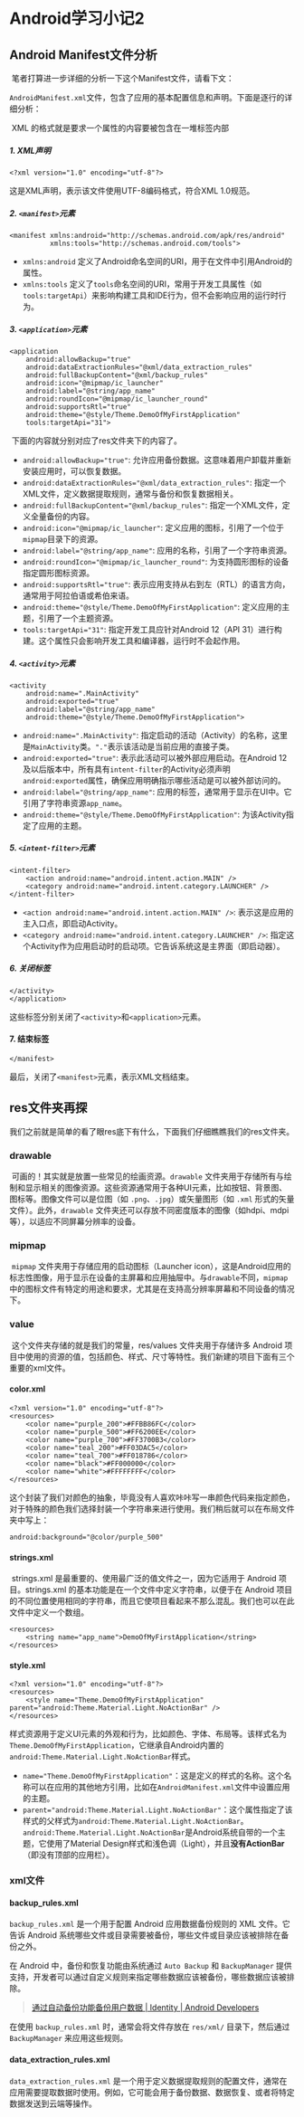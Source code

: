 # Android学习小记2

## Android Manifest文件分析

​	笔者打算进一步详细的分析一下这个Manifest文件，请看下文：

`AndroidManifest.xml`文件，包含了应用的基本配置信息和声明。下面是逐行的详细分析：

​	XML 的格式就是要求一个属性的内容要被包含在一堆标签内部

##### 1. XML声明

```
<?xml version="1.0" encoding="utf-8"?>
```

这是XML声明，表示该文件使用UTF-8编码格式，符合XML 1.0规范。

##### 2. `<manifest>`元素

```
<manifest xmlns:android="http://schemas.android.com/apk/res/android"
          xmlns:tools="http://schemas.android.com/tools">
```

- `xmlns:android` 定义了Android命名空间的URI，用于在文件中引用Android的属性。
- `xmlns:tools` 定义了`tools`命名空间的URI，常用于开发工具属性（如`tools:targetApi`）来影响构建工具和IDE行为，但不会影响应用的运行时行为。

##### 3. `<application>`元素

```
<application
    android:allowBackup="true"
    android:dataExtractionRules="@xml/data_extraction_rules"
    android:fullBackupContent="@xml/backup_rules"
    android:icon="@mipmap/ic_launcher"
    android:label="@string/app_name"
    android:roundIcon="@mipmap/ic_launcher_round"
    android:supportsRtl="true"
    android:theme="@style/Theme.DemoOfMyFirstApplication"
    tools:targetApi="31">
```

​	下面的内容就分别对应了res文件夹下的内容了。

- `android:allowBackup="true"`: 允许应用备份数据。这意味着用户卸载并重新安装应用时，可以恢复数据。
- `android:dataExtractionRules="@xml/data_extraction_rules"`: 指定一个XML文件，定义数据提取规则，通常与备份和恢复数据相关。
- `android:fullBackupContent="@xml/backup_rules"`: 指定一个XML文件，定义全量备份的内容。
- `android:icon="@mipmap/ic_launcher"`: 定义应用的图标，引用了一个位于`mipmap`目录下的资源。
- `android:label="@string/app_name"`: 应用的名称，引用了一个字符串资源。
- `android:roundIcon="@mipmap/ic_launcher_round"`: 为支持圆形图标的设备指定圆形图标资源。
- `android:supportsRtl="true"`: 表示应用支持从右到左（RTL）的语言方向，通常用于阿拉伯语或希伯来语。
- `android:theme="@style/Theme.DemoOfMyFirstApplication"`: 定义应用的主题，引用了一个主题资源。
- `tools:targetApi="31"`: 指定开发工具应针对Android 12（API 31）进行构建。这个属性只会影响开发工具和编译器，运行时不会起作用。

##### 4. `<activity>`元素

```
<activity
    android:name=".MainActivity"
    android:exported="true"
    android:label="@string/app_name"
    android:theme="@style/Theme.DemoOfMyFirstApplication">
```

- `android:name=".MainActivity"`: 指定启动的活动（Activity）的名称，这里是`MainActivity`类。`"."`表示该活动是当前应用的直接子类。
- `android:exported="true"`: 表示此活动可以被外部应用启动。在Android 12及以后版本中，所有具有`intent-filter`的Activity必须声明`android:exported`属性，确保应用明确指示哪些活动是可以被外部访问的。
- `android:label="@string/app_name"`: 应用的标签，通常用于显示在UI中。它引用了字符串资源`app_name`。
- `android:theme="@style/Theme.DemoOfMyFirstApplication"`: 为该Activity指定了应用的主题。

##### 5. `<intent-filter>`元素

```
<intent-filter>
    <action android:name="android.intent.action.MAIN" />
    <category android:name="android.intent.category.LAUNCHER" />
</intent-filter>
```

- `<action android:name="android.intent.action.MAIN" />`: 表示这是应用的主入口点，即启动Activity。
- `<category android:name="android.intent.category.LAUNCHER" />`: 指定这个Activity作为应用启动时的启动项。它告诉系统这是主界面（即启动器）。

##### 6. 关闭标签

```
</activity>
</application>
```

这些标签分别关闭了`<activity>`和`<application>`元素。

#### 7. 结束标签

```
</manifest>
```

最后，关闭了`<manifest>`元素，表示XML文档结束。

## res文件夹再探

​	我们之前就是简单的看了眼res底下有什么，下面我们仔细瞧瞧我们的res文件夹。

### drawable

​	可画的！其实就是放置一些常见的绘画资源。`drawable` 文件夹用于存储所有与绘制和显示相关的图像资源。这些资源通常用于各种UI元素，比如按钮、背景图、图标等。图像文件可以是位图（如 `.png`、`.jpg`）或矢量图形（如 `.xml` 形式的矢量文件）。此外，`drawable` 文件夹还可以存放不同密度版本的图像（如hdpi、mdpi等），以适应不同屏幕分辨率的设备。

### mipmap

​	`mipmap` 文件夹用于存储应用的启动图标（Launcher icon），这是Android应用的标志性图像，用于显示在设备的主屏幕和应用抽屉中。与`drawable`不同，`mipmap`中的图标文件有特定的用途和要求，尤其是在支持高分辨率屏幕和不同设备的情况下。

### value

​	这个文件夹存储的就是我们的常量，res/values 文件夹用于存储许多 Android 项目中使用的资源的值，包括颜色、样式、尺寸等特性。我们新建的项目下面有三个重要的xml文件。

#### color.xml

```
<?xml version="1.0" encoding="utf-8"?>
<resources>
    <color name="purple_200">#FFBB86FC</color>
    <color name="purple_500">#FF6200EE</color>
    <color name="purple_700">#FF3700B3</color>
    <color name="teal_200">#FF03DAC5</color>
    <color name="teal_700">#FF018786</color>
    <color name="black">#FF000000</color>
    <color name="white">#FFFFFFFF</color>
</resources>
```

​	这个封装了我们对颜色的抽象，毕竟没有人喜欢咔咔写一串颜色代码来指定颜色，对于特殊的颜色我们选择封装一个字符串来进行使用。我们稍后就可以在布局文件夹中写上：

```
android:background="@color/purple_500"
```

#### strings.xml

​	strings.xml 是最重要的、使用最广泛的值文件之一，因为它适用于 Android 项目。strings.xml 的基本功能是在一个文件中定义字符串，以便于在 Android 项目的不同位置使用相同的字符串，而且它使项目看起来不那么混乱。我们也可以在此文件中定义一个数组。

```
<resources>
    <string name="app_name">DemoOfMyFirstApplication</string>
</resources>
```

#### style.xml

```
<?xml version="1.0" encoding="utf-8"?>
<resources>
    <style name="Theme.DemoOfMyFirstApplication" parent="android:Theme.Material.Light.NoActionBar" />
</resources>
```

​	样式资源用于定义UI元素的外观和行为，比如颜色、字体、布局等。该样式名为`Theme.DemoOfMyFirstApplication`，它继承自Android内置的`android:Theme.Material.Light.NoActionBar`样式。

- `name="Theme.DemoOfMyFirstApplication"`：这是定义的样式的名称。这个名称可以在应用的其他地方引用，比如在`AndroidManifest.xml`文件中设置应用的主题。
- `parent="android:Theme.Material.Light.NoActionBar"`：这个属性指定了该样式的父样式为`android:Theme.Material.Light.NoActionBar`。`android:Theme.Material.Light.NoActionBar`是Android系统自带的一个主题，它使用了Material Design样式和浅色调（Light），并且**没有ActionBar**（即没有顶部的应用栏）。

### xml文件

#### backup_rules.xml

`backup_rules.xml` 是一个用于配置 Android 应用数据备份规则的 XML 文件。它告诉 Android 系统哪些文件或目录需要被备份，哪些文件或目录应该被排除在备份之外。

在 Android 中，备份和恢复功能由系统通过 `Auto Backup` 和 `BackupManager` 提供支持，开发者可以通过自定义规则来指定哪些数据应该被备份，哪些数据应该被排除。

> [通过自动备份功能备份用户数据  | Identity  | Android Developers](https://developer.android.com/identity/data/autobackup?hl=zh-cn)

在使用 `backup_rules.xml` 时，通常会将文件存放在 `res/xml/` 目录下，然后通过 `BackupManager` 来应用这些规则。

#### data_extraction_rules.xml

`data_extraction_rules.xml` 是一个用于定义数据提取规则的配置文件，通常在应用需要提取数据时使用。例如，它可能会用于备份数据、数据恢复、或者将特定数据发送到云端等操作。

